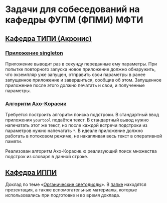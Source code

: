 # **Задачи для собеседований на кафедры ФУПМ (ФПМИ) МФТИ**

## [**Кафедра ТИПИ (Акронис)**](Acronis)

### [**Приложение singleton**](Acronis/singleton)

Приложение выводит раз в секунду переданные ему параметры. При попытке повторного запуска новое приложение должно обнаружить, что экземпляр уже запущен, отправить свои параметры в ранее запущенное приложение и завершиться, сообщив об этом. Запущенное приложение после этого должно печатать и свои, и полученные параметры.

### [**Алгоритм Ахо-Корасик**](Acronis/Aho–Corasick)

Требуется построить алгоритм поиска подстроки. В стандартный ввод приложения ```yourtool``` подаётся текст. В стандартный вывод нужно напечатать этот же текст, но после каждой встречи подстроки из параметров нужно напечатать `*`. В идеале приложение должно работать в потоковом режиме, не накапливая весь текст в оперативной памяти.

Реализован алгоритм Ахо-Корасик.ю реализующий поиск множества подстрок из словаря в данной строке.

## [**Кафедра ИППИ**](IITP/Органические-светодиоды)

Доклад по теме «‎[Органические светодиоды](IITP/Органические-светодиоды)»‎. В [папке](IITP/Органические-светодиоды) находятся презентация, а также вспомогательные материалы, которые использовались при подготовке и во время доклада.